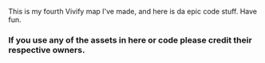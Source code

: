 This is my fourth Vivify map I've made, and here is da epic code stuff. Have fun.

### If you use any of the assets in here or code please credit their respective owners.
